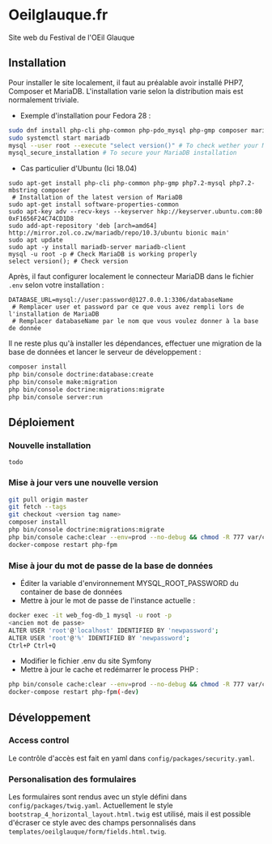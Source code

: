 # Oeilglauque.fr

Site web du Festival de l'OEil Glauque

## Installation

Pour installer le site localement, il faut au préalable avoir installé PHP7, Composer et MariaDB. L'installation varie selon la distribution mais est normalement triviale. 

 * Exemple d'installation pour Fedora 28 : 

```bash
sudo dnf install php-cli php-common php-pdo_mysql php-gmp composer mariadb-server
sudo systemctl start mariadb
mysql --user root --execute "select version()" # To check wether your MariaDB installation is working
mysql_secure_installation # To secure your MariaDB installation
```

 * Cas particulier d'Ubuntu (Ici 18.04)

```
sudo apt-get install php-cli php-common php-gmp php7.2-mysql php7.2-mbstring composer
 # Installation of the latest version of MariaDB
sudo apt-get install software-properties-common
sudo apt-key adv --recv-keys --keyserver hkp://keyserver.ubuntu.com:80 0xF1656F24C74CD1D8
sudo add-apt-repository 'deb [arch=amd64] http://mirror.zol.co.zw/mariadb/repo/10.3/ubuntu bionic main'
sudo apt update
sudo apt -y install mariadb-server mariadb-client
mysql -u root -p # Check MariaDB is working properly
select version(); # Check version
```

Après, il faut configurer localement le connecteur MariaDB dans le fichier `.env` selon votre installation :

``` 
DATABASE_URL=mysql://user:password@127.0.0.1:3306/databaseName
 # Remplacer user et password par ce que vous avez rempli lors de l'installation de MariaDB
 # Remplacer databaseName par le nom que vous voulez donner à la base de donnée
```

Il ne reste plus qu'à installer les dépendances, effectuer une migration de la base de données et lancer le serveur de développement : 

```bash
composer install
php bin/console doctrine:database:create
php bin/console make:migration
php bin/console doctrine:migrations:migrate
php bin/console server:run
```

## Déploiement

### Nouvelle installation 

`todo`

### Mise à jour vers une nouvelle version

```bash
git pull origin master
git fetch --tags
git checkout <version tag name>
composer install
php bin/console doctrine:migrations:migrate
php bin/console cache:clear --env=prod --no-debug && chmod -R 777 var/cache
docker-compose restart php-fpm
```

### Mise à jour du mot de passe de la base de données

 * Éditer la variable d'environnement MYSQL_ROOT_PASSWORD du container de base de données
 * Mettre à jour le mot de passe de l'instance actuelle :

```bash
docker exec -it web_fog-db_1 mysql -u root -p
<ancien mot de passe>
ALTER USER 'root'@'localhost' IDENTIFIED BY 'newpassword';
ALTER USER 'root'@'%' IDENTIFIED BY 'newpassword';
Ctrl+P Ctrl+Q
```

 * Modifier le fichier .env du site Symfony
 * Mettre à jour le cache et redémarrer le process PHP :

```bash
php bin/console cache:clear --env=prod --no-debug && chmod -R 777 var/cache
docker-compose restart php-fpm(-dev)
```

## Développement

### Access control

Le contrôle d'accès est fait en yaml dans `config/packages/security.yaml`. 

### Personalisation des formulaires

Les formulaires sont rendus avec un style défini dans `config/packages/twig.yaml`. Actuellement le style `bootstrap_4_horizontal_layout.html.twig` est utilisé, mais il est possible d'écraser ce style avec des champs personnalisés dans `templates/oeilglauque/form/fields.html.twig`. 
